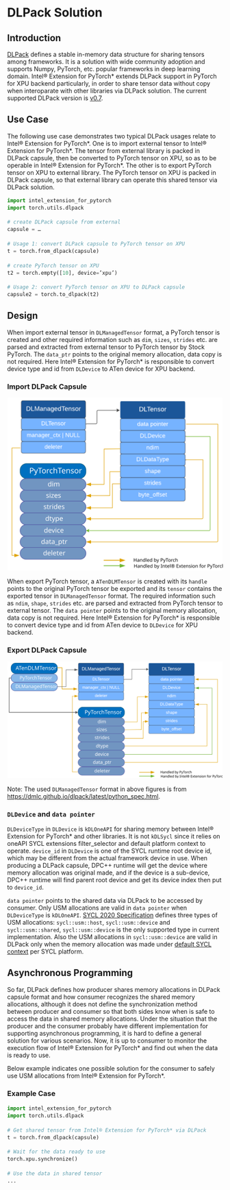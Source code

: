 
# DLPack Solution

## Introduction

[DLPack](https://dmlc.github.io/dlpack/latest/) defines a stable in-memory data structure for sharing tensors among frameworks. It is a solution with wide community adoption and supports Numpy, PyTorch, etc. popular frameworks in deep learning domain. Intel® Extension for PyTorch\* extends DLPack support in PyTorch for XPU backend particularly, in order to share tensor data without copy when interoparate with other libraries via DLPack solution. The current supported DLPack version is [v0.7](https://github.com/dmlc/dlpack/releases/tag/v0.7).

## Use Case

The following use case demonstrates two typical DLPack usages relate to Intel® Extension for PyTorch\*. One is to import external tensor to Intel® Extension for PyTorch\*. The tensor from external library is packed in DLPack capsule, then be converted to PyTorch tensor on XPU, so as to be operable in Intel® Extension for PyTorch\*. The other is to export PyTorch tensor on XPU to external library. The PyTorch tensor on XPU is packed in DLPack capsule, so that external library can operate this shared tensor via DLPack solution.

```python
import intel_extension_for_pytorch
import torch.utils.dlpack

# create DLPack capsule from external
capsule = …

# Usage 1: convert DLPack capsule to PyTorch tensor on XPU
t = torch.from_dlpack(capsule)

# create PyTorch tensor on XPU
t2 = torch.empty([10], device=’xpu’)

# Usage 2: convert PyTorch tensor on XPU to DLPack capsule
capsule2 = torch.to_dlpack(t2)

```

## Design

When import external tensor in `DLManagedTensor` format, a PyTorch tensor is created and other required information such as `dim`, `sizes`, `strides` etc. are parsed and extracted from external tensor to PyTorch tensor by Stock PyTorch. The `data_ptr` points to the original memory allocation, data copy is not required. Here Intel® Extension for PyTorch\* is responsible to convert device type and id from `DLDevice` to ATen device for XPU backend. <br/>

### Import DLPack Capsule

![fig-1-DLPack-import](../../images/DLPack/figure1_DLPack_import.svg)

When export PyTorch tensor, a `ATenDLMTensor` is created with its `handle` points to the original PyTorch tensor be exported and its `tensor` contains the exported tensor in `DLManagedTensor` format. The required information such as `ndim`, `shape`, `strides` etc. are parsed and extracted from PyTorch tensor to external tensor. The `data pointer` points to the original memory allocation, data copy is not required. Here Intel® Extension for PyTorch\* is responsible to convert device type and id from ATen device to `DLDevice` for XPU backend. <br/>

### Export DLPack Capsule

![fig-2-DLPack-import](../../images/DLPack/figure2_DLPack_export.svg)

Note: The used `DLManagedTensor` format in above figures is from https://dmlc.github.io/dlpack/latest/python_spec.html.

### `DLDevice` and `data pointer`

`DLDeviceType` in `DLDevice` is `kDLOneAPI` for sharing memory between Intel® Extension for PyTorch\* and other libraries. It is not `kDLSycl` since it relies on oneAPI SYCL extensions filter_selector and default platform context to operate. `device_id` in `DLDevice` is one of the SYCL runtime root device id, which may be different from the actual framework device in use. When producing a DLPack capsule, DPC++ runtime will get the device where memory allocation was original made, and if the device is a sub-device, DPC++ runtime will find parent root device and get its device index then put to `device_id`.

`data pointer` points to the shared data via DLPack to be accessed by consumer. Only USM allocations are valid in `data pointer` when `DLDeviceType` is `kDLOneAPI`. [SYCL 2020 Specification](https://registry.khronos.org/SYCL/specs/sycl-2020/html/sycl-2020.html) defines three types of USM allocations: `sycl::usm::host`, `sycl::usm::device` and `sycl::usm::shared`, `sycl::usm::device` is the only supported type in current implementation. Also the USM allocations in `sycl::usm::device` are valid in DLPack only when the memory allocation was made under [default SYCL context](https://github.com/intel/llvm/blob/sycl/sycl/doc/extensions/supported/sycl_ext_oneapi_default_context.asciidoc) per SYCL platform.

## Asynchronous Programming

So far, DLPack defines how producer shares memory allocations in DLPack capsule format and how consumer recognizes the shared memory allocations, although it does not define the synchronization method between producer and consumer so that both sides know when is safe to access the data in shared memory allocations. Under the situation that the producer and the consumer probably have different implementation for supporting asynchronous programming, it is hard to define a general solution for various scenarios. Now, it is up to consumer to monitor the execution flow of Intel® Extension for PyTorch\* and find out when the data is ready to use. 

Below example indicates one possible solution for the consumer to safely use USM allocations from Intel® Extension for PyTorch\*.

### Example Case

```python
import intel_extension_for_pytorch
import torch.utils.dlpack

# Get shared tensor from Intel® Extension for PyTorch* via DLPack
t = torch.from_dlpack(capsule)

# Wait for the data ready to use
torch.xpu.synchronize()

# Use the data in shared tensor
...
```
